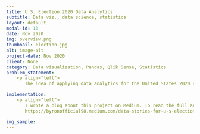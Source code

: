 ```yaml
---
title: U.S. Election 2020 Data Analytics
subtitle: Data viz., data science, statistics
layout: default
modal-id: 13
date: Nov 2020
img: overview.png
thumbnail: election.jpg
alt: image-alt
project-date: Nov 2020
client: None
category: Data visualization, Pandas, Qlik Sense, Statistics
problem_statement: 
    <p align="left"> 
       The idea of applying data analytics for the United States 2020 Presidential Election was sparked when I picked up Qlik Sense, a powerful data visualization tool. “Nothing beats getting your hands dirty.” Even though I am not a very political person, I figure this is a great chance to challenge myself by applying and upskilling my newly honed knowledge. I started my work on 6th November, the third day since Election Day, while the world was much concerned and uncertain about what was going on with this race.</p>

implementation: 
    <p align="left"> 
       I wrote a blog about this project on Medium. To read the full article and insights analyzed
       https://byronofficial98.medium.com/data-stories-for-u-s-election-2020-d324e3f6ac4c.</p>

img_sample:
---
```

